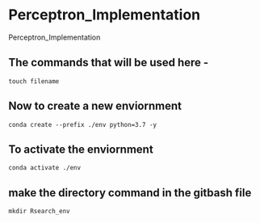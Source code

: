 # Perceptron_Implementation
Perceptron_Implementation


## The commands that will be used here - 
```
touch filename
``` 
## Now to create a new enviornment 

```
conda create --prefix ./env python=3.7 -y

```

## To activate the enviornment 

```
conda activate ./env

```
## make the directory command in the gitbash file

```
mkdir Rsearch_env
```
